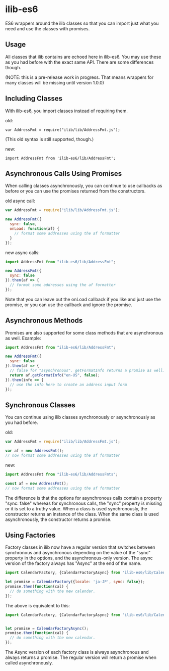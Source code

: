 # ilib-es6

ES6 wrappers around the ilib classes so that you can import just what you need and use
the classes with promises.

Usage
-----

All classes that ilib contains are echoed here in ilib-es6. You may use these as you
had before with the exact same API. There are some differences though.

(NOTE: this is a pre-release work in progress. That means wrappers for many classes
will be missing until version 1.0.0)

Including Classes
-----------------

With ilib-es6, you import classes instead of requiring them.

old:

```
var AddressFmt = require("ilib/lib/AddressFmt.js");
```

(This old syntax is still supported, though.)

new:

```
import AddressFmt from 'ilib-es6/lib/AddressFmt';
```


Asynchronous Calls Using Promises
--------------

When calling classes asynchronously, you can continue to use callbacks as before or
you can use the promises returned from the constructors.

old async call:

```javascript
var AddressFmt = require("ilib/lib/AddressFmt.js");

new AddressFmt({
  sync: false,
  onLoad: function(af) {
    // format some addresses using the af formatter
  }
});
```

new async calls:

```javascript
import AddressFmt from "ilib-es6/lib/AddressFmt";

new AddressFmt({
  sync: false
}).then(af => {
  // format some addresses using the af formatter
});
```

Note that you can leave out the onLoad callback if you like and just use the promise,
or you can use the callback and ignore the promise.

Asynchronous Methods
-------------

Promises are also supported for some class methods that are asynchronous as well.
Example:

```javascript
import AddressFmt from "ilib-es6/lib/AddressFmt";

new AddressFmt({
  sync: false
}).then(af => {
  // false for "asynchronous". getFormatInfo returns a promise as well.
  return af.getFormatInfo("en-US", false);
}).then(info => {
  // use the info here to create an address input form
});
```

Synchronous Classes
-----------

You can continue using ilib classes synchronously or asynchronously as you had
before.

old:

```javascript
var AddressFmt = require("ilib/lib/AddressFmt.js");

var af = new AddressFmt();
// now format some addresses using the af formatter
```

new:

```javascript
import AddressFmt from "ilib-es6/lib/AddressFmts";

const af = new AddressFmt();
// now format some addresses using the af formatter
```

The difference is that the options for asynchronous calls contain a property
"sync: false" whereas for synchronous calls, the "sync" property is missing
or it is set to a truthy value. When a class is used synchronously, the constructor
returns an instance of the class. When the same class is used asynchronously,
the constructor returns a promise.

Using Factories
---------------

Factory classes in ilib now have a regular version that switches between synchronous
and asynchronous depending on the value of the "sync" property in the options, and the
asynchronous-only version. The async version of the factory always has "Async" at the
end of the name.

```javascript
import CalendarFactory, {CalendarFactoryAsync} from 'ilib-es6/lib/CalendarFactory';

let promise = CalendarFactory({locale: 'ja-JP', sync: false});
promise.then(function(cal) {
  // do something with the new calendar.
});
```

The above is equivalent to this:

```javascript
import CalendarFactory, {CalendarFactoryAsync} from 'ilib-es6/lib/CalendarFactory';


let promise = CalendarFactoryAsync();
promise.then(function(cal) {
  // do something with the new calendar.
});
```

The Async version of each factory class is always asynchronous and always returns a
promise. The regular version will return a promise when called asynchronously.

